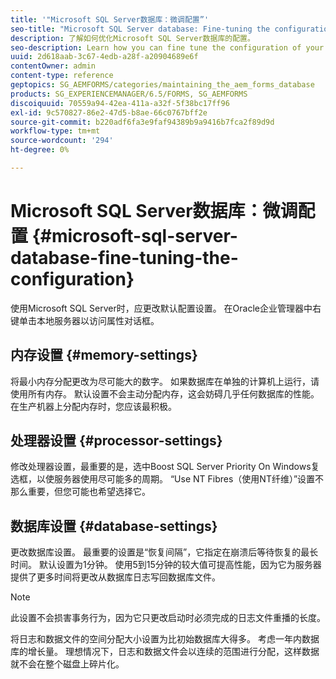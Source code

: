 ```yaml
---
title: '"Microsoft SQL Server数据库：微调配置”'
seo-title: "Microsoft SQL Server database: Fine-tuning the configuration"
description: 了解如何优化Microsoft SQL Server数据库的配置。
seo-description: Learn how you can fine tune the configuration of your Microsoft SQL Server database.
uuid: 2d618aab-3c67-4edb-a28f-a20904689e6f
contentOwner: admin
content-type: reference
geptopics: SG_AEMFORMS/categories/maintaining_the_aem_forms_database
products: SG_EXPERIENCEMANAGER/6.5/FORMS, SG_AEMFORMS
discoiquuid: 70559a94-42ea-411a-a32f-5f38bc17ff96
exl-id: 9c570827-86e2-47d5-b8ae-66c0767bff2e
source-git-commit: b220adf6fa3e9faf94389b9a9416b7fca2f89d9d
workflow-type: tm+mt
source-wordcount: '294'
ht-degree: 0%

---
```


# Microsoft SQL Server数据库：微调配置 {#microsoft-sql-server-database-fine-tuning-the-configuration}

使用Microsoft SQL Server时，应更改默认配置设置。 在Oracle企业管理器中右键单击本地服务器以访问属性对话框。

## 内存设置 {#memory-settings}

将最小内存分配更改为尽可能大的数字。 如果数据库在单独的计算机上运行，请使用所有内存。 默认设置不会主动分配内存，这会妨碍几乎任何数据库的性能。 在生产机器上分配内存时，您应该最积极。

## 处理器设置 {#processor-settings}

修改处理器设置，最重要的是，选中Boost SQL Server Priority On Windows复选框，以使服务器使用尽可能多的周期。 “Use NT Fibres（使用NT纤维）”设置不那么重要，但您可能也希望选择它。

## 数据库设置 {#database-settings}

更改数据库设置。 最重要的设置是“恢复间隔”，它指定在崩溃后等待恢复的最长时间。 默认设置为1分钟。 使用5到15分钟的较大值可提高性能，因为它为服务器提供了更多时间将更改从数据库日志写回数据库文件。

>[!NOTE]
>
>此设置不会损害事务行为，因为它只更改启动时必须完成的日志文件重播的长度。

将日志和数据文件的空间分配大小设置为比初始数据库大得多。 考虑一年内数据库的增长量。 理想情况下，日志和数据文件会以连续的范围进行分配，这样数据就不会在整个磁盘上碎片化。
